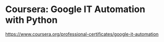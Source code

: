# Coursera: Google IT Automation with Python
https://www.coursera.org/professional-certificates/google-it-automation
